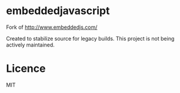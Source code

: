 # embeddedjavascript

Fork of http://www.embeddedjs.com/

Created to stabilize source for legacy builds. This project is not being actively maintained. 

# Licence 

MIT